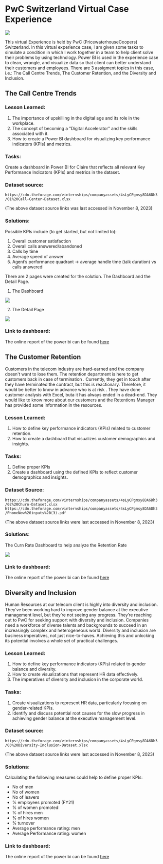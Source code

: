 # PwC Switzerland Virtual Case Experience

![](PwC.png)

This virtual Experience is held by PwC (PricewaterhouseCoopers) Switzerland. In this virtual experience case, I am given some tasks to simulate a condition in which I work together in a team to help client solve their problems by using technology. Power BI is used in the experience case to clean, wrangle, and visualize data so that client can better understand their customers and employees. There are 3 assigment topics in this case, i.e.: The Call Centre Trends, The Customer Retention, and the Diversity and Inclusion.

## The Call Centre Trends
### Lesson Learned:
1. The importance of upskilling in the digital age and its role in the workplace.
2. The concept of becoming a "Digital Accelerator" and the skills associated with it.
3. How to create a Power BI dashboard for visualizing key performance indicators (KPIs) and metrics.

### Tasks:
Create a dashboard in Power BI for Claire that reflects all relevant Key Performance Indicators (KPIs) and metrics in the dataset.

### Dataset source: 

`https://cdn.theforage.com/vinternships/companyassets/4sLyCPgmsy8DA6Dh3/01%20Call-Center-Dataset.xlsx`

(The above dataset source links was last accessed in November 8, 2023)

### Solutions:

Possible KPIs include (to get started, but not limited to):

1. Overall customer satisfaction
2. Overall calls answered/abandoned
3. Calls by time
4. Average speed of answer
5. Agent’s performance quadrant -> average handle time (talk duration) vs calls answered

There are 2 pages were created for the solution. The Dashboard and the Detail Page.

1. The Dashboard

![](CallCenter01.png)

2. The Detail Page

![](CallCenter02.png)

### Link to dashboard:

The online report of the power bi can be found [here](https://app.powerbi.com/links/_jx5u479wZ?ctid=af2c0734-cb42-464f-b6bf-2a241b6ada56&pbi_source=linkShare)

## The Customer Retention

Customers in the telecom industry are hard-earned and the company doesn't want to lose them. The retention department is here to get customers back in case of termination . Currently, they get in touch after they have terminated the contract, but this is reactionary. Therefore, it would be better to know in advance who is at risk . They have done customer analysis with Excel, buta it has always ended in a dead-end. They would like to know more about our customers and the Retentions Manager has provided some information in the resources.

### Lesson Learned:
1. How to define key performance indicators (KPIs) related to customer retention.
2. How to create a dashboard that visualizes customer demographics and insights.

### Tasks:
1. Define proper KPIs
2. Create a dashboard using the defined KPIs to reflect customer demographics and insights.

### Dataset Source:

`https://cdn.theforage.com/vinternships/companyassets/4sLyCPgmsy8DA6Dh3/02%20Churn-Dataset.xlsx`
`https://cdn.theforage.com/vinternships/companyassets/4sLyCPgmsy8DA6Dh3/PhoneNow%20inputs%20(3).pdf`

(The above dataset source links were last accessed in November 8, 2023)

### Solutions:

The Curn Rate Dashboard to help analyze the Retention Rate

![](Churn.png)

### Link to dashboard:

The online report of the power bi can be found [here](https://app.powerbi.com/links/2DFLi_ipSW?ctid=af2c0734-cb42-464f-b6bf-2a241b6ada56&pbi_source=linkShare)

## Diversity and Inclusion

Human Resources at our telecom client is highly into diversity and inclusion. They’ve been working hard to improve gender balance at the executive management level, but they’re not seeing any progress. They’re reaching out to PwC for seeking support with diversity and inclusion. Companies need a workforce of diverse talents and backgrounds to succeed in an increasingly complex and heterogeneous world. Diversity and inclusion are business imperatives, not just nice-to-haves. Achieving this and unlocking its potential involves a whole set of practical challenges.

### Lesson Learned:
1. How to define key performance indicators (KPIs) related to gender balance and diversity.
2. How to create visualizations that represent HR data effectively.
3. The imperatives of diversity and inclusion in the corporate world.

### Tasks:
1. Create visualizations to represent HR data, particularly focusing on gender-related KPIs.
2. Identify and discuss potential root causes for the slow progress in achieving gender balance at the executive management level.

### Dataset source: 

`https://cdn.theforage.com/vinternships/companyassets/4sLyCPgmsy8DA6Dh3/03%20Diversity-Inclusion-Dataset.xlsx`

(The above dataset source links were last accessed in November 8, 2023)

### Solutions:

Calculating the following measures could help to define proper KPIs:

- No of men
- No of women
- No of leavers
- % employees promoted (FY21)
- % of women promoted
- % of hires men
- % of hires women
- % turnover
- Average performance rating: men
- Average Performance rating: women

### Link to dashboard:

The online report of the power bi can be found [here](https://app.powerbi.com/links/SPtB-0FoIJ?ctid=af2c0734-cb42-464f-b6bf-2a241b6ada56&pbi_source=linkShare)

